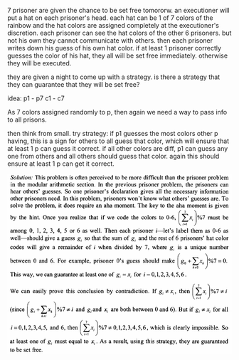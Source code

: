 7 prisoner are given the chance to be set free tomororw. an executioner will
put a hat on each prisoner's head. each hat can be 1 of 7 colors of the rainbow
and the hat colors are assigned completely at the executioner's discretion.
each prisoner can see the hat colors of the other 6 prisoners. but not his own
they cannot communicate with others. then each prisoner writes down his guess
of his own hat color. if at least 1 prisoner correctly guesses the color of his
hat, they all will be set free immediately. otherwise they will be executed.

they are given a night to come up with a strategy. is there a strategy that
they can guarantee that they will be set free?


idea:
p1 - p7
c1 - c7

As 7 colors assigned randomly to p, then again we need a way to pass info to all prisons.

then think from small.
try strategy: if p1 guesses the most colors other p having, this is a sign for others to
all guess that color, which will ensure that at least 1 p can guess it correct.
if all other colors are diff, p1 can guess any one from others and all others should guess that color.
again this should ensure at least 1 p can get it correct. 



![alt text](rainbow_hats_1.PNG "Solution p1")

